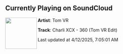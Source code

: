 ## Currently Playing on SoundCloud

[<img align="left" width="100" src="https://i1.sndcdn.com/artworks-cNHYP1BoHIPUzqnR-FfzQyw-t500x500.jpg">](https://soundcloud.com/tomvalbyrotary/charli-xcx-360-tom-vr-edit-1)

**Artist**: Tom VR 

**Track**: Charli XCX - 360 (Tom VR Edit)

Last updated at 4/12/2025, 7:05:01 AM
